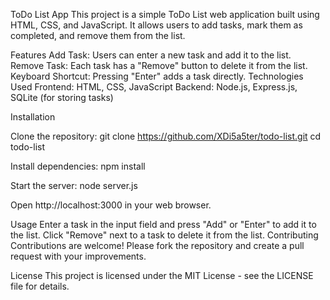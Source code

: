 ToDo List App
This project is a simple ToDo List web application built using HTML, CSS, and JavaScript. It allows users to add tasks, mark them as completed, and remove them from the list.

Features
Add Task: Users can enter a new task and add it to the list.
Remove Task: Each task has a "Remove" button to delete it from the list.
Keyboard Shortcut: Pressing "Enter" adds a task directly.
Technologies Used
Frontend: HTML, CSS, JavaScript
Backend: Node.js, Express.js, SQLite (for storing tasks)

Installation

Clone the repository:
git clone https://github.com/XDi5a5ter/todo-list.git
cd todo-list

Install dependencies:
npm install


Start the server:
node server.js

Open http://localhost:3000 in your web browser.

Usage
Enter a task in the input field and press "Add" or "Enter" to add it to the list.
Click "Remove" next to a task to delete it from the list.
Contributing
Contributions are welcome! Please fork the repository and create a pull request with your improvements.

License
This project is licensed under the MIT License - see the LICENSE file for details.
